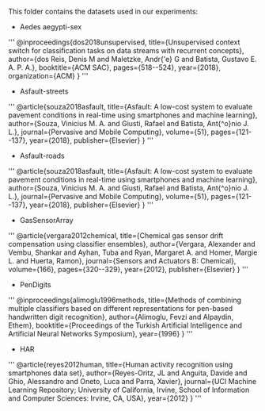 This folder contains the datasets used in our experiments:
* Aedes aegypti-sex

'''
@inproceedings{dos2018unsupervised,
  title={Unsupervised context switch for classification tasks on data streams with recurrent concepts},
  author={dos Reis, Denis M and Maletzke, Andr{\'e} G and Batista, Gustavo E. A. P. A.},
  booktitle={ACM SAC},
  pages={518--524},
  year={2018},
  organization={ACM}
}
'''

* Asfault-streets

'''
@article{souza2018asfault,
  title={Asfault: A low-cost system to evaluate pavement conditions in real-time using smartphones and machine learning},
  author={Souza, Vinicius M. A. and Giusti, Rafael and Batista, Ant{\^o}nio J. L.},
  journal={Pervasive and Mobile Computing},
  volume={51},
  pages={121--137},
  year={2018},
  publisher={Elsevier}
}
'''

* Asfault-roads

'''
@article{souza2018asfault,
  title={Asfault: A low-cost system to evaluate pavement conditions in real-time using smartphones and machine learning},
  author={Souza, Vinicius M. A. and Giusti, Rafael and Batista, Ant{\^o}nio J. L.},
  journal={Pervasive and Mobile Computing},
  volume={51},
  pages={121--137},
  year={2018},
  publisher={Elsevier}
}
'''

* GasSensorArray

'''
@article{vergara2012chemical,
  title={Chemical gas sensor drift compensation using classifier ensembles},
  author={Vergara, Alexander and Vembu, Shankar and Ayhan, Tuba and Ryan, Margaret A. and Homer, Margie L. and Huerta, Ramon},
  journal={Sensors and Actuators B: Chemical},
  volume={166},
  pages={320--329},
  year={2012},
  publisher={Elsevier}
}
'''

* PenDigits

'''
@inproceedings{alimoglu1996methods,
  title={Methods of combining multiple classifiers based on different representations for pen-based handwritten digit recognition},
  author={Alimoglu, Fevzi and Alpaydin, Ethem},
  booktitle={Proceedings of the Turkish Artificial Intelligence and Artificial Neural Networks Symposium},
  year={1996}
}
'''

* HAR

'''
@article{reyes2012human,
  title={Human activity recognition using smartphones data set},
  author={Reyes-Oritz, JL and Anguita, Davide and Ghio, Alessandro and Oneto, Luca and Parra, Xavier},
  journal={UCI Machine Learning Repository; University of California, Irvine, School of Information and Computer Sciences: Irvine, CA, USA},
  year={2012}
}
'''
